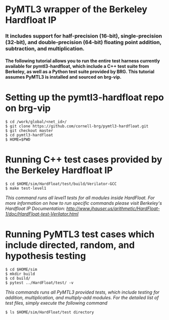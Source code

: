 # PyMTL3 wrapper of the Berkeley Hardfloat IP
### It includes support for half-precision (16-bit), single-precision (32-bit), and double-precision (64-bit) floating point addition, subtraction, and multiplication. 

#### The following tutorial allows you to run the entire test harness currently available for pymtl3-hardfloat, which include a C++ test suite from Berkeley, as well as a Python test suite provided by BRG. This tutorial assumes PyMTL3 is installed and sourced on brg-vip.

# Setting up the pymtl3-hardfloat repo on brg-vip
```
$ cd /work/global/<net_id>/  
$ git clone https://github.com/cornell-brg/pymtl3-hardfloat.git  
$ git checkout master
$ cd pymtl3-hardfloat
$ HOME=$PWD
```

# Running C++ test cases provided by the Berkeley Hardfloat IP
```
$ cd $HOME/sim/HardFloat/test/build/Verilator-GCC  
$ make test-level1 
```

*This command runs all level1 tests for all modules inside HardFloat. For more information on how to run specific commands please visit Berkeley's Hardfloat IP Documentation: http://www.jhauser.us/arithmetic/HardFloat-1/doc/HardFloat-test-Verilator.html*

# Running PyMTL3 test cases which include directed, random, and hypothesis testing
```
$ cd $HOME/sim  
$ mkdir build  
$ cd build/  
$ pytest ../HardFloat/test/ -v  
```

*This commands runs all PyMTL3 provided tests, which include testing for addition, multiplication, and multiply-add modules. For the detailed list of test files, simply execute the following command*   

```
$ ls $HOME/sim/HardFloat/test directory
```
